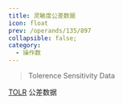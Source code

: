```yaml
---
title: 灵敏度公差数据
icon: float
prev: /operands/135/897
collapsible: false;
category:
  - 操作数
---
```


> Tolerence Sensitivity Data

[TOLR](TOLR.md  "Zemax 操作数 TOLR") 公差数据<br />